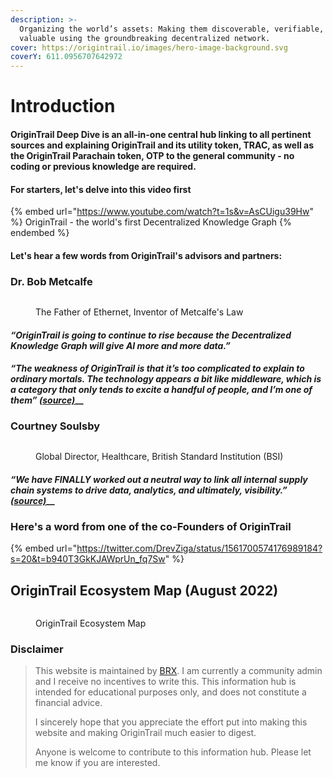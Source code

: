 ```yaml
---
description: >-
  Organizing the world’s assets: Making them discoverable, verifiable, and
  valuable using the groundbreaking decentralized network.
cover: https://origintrail.io/images/hero-image-background.svg
coverY: 611.0956707642972
---
```


# Introduction

#### **OriginTrail Deep Dive** is an all-in-one central hub linking to all pertinent sources and explaining OriginTrail and its utility token, **TRAC**, as well as the OriginTrail Parachain token, **OTP** to the general community - no coding or previous knowledge are required. &#x20;

#### For starters, let's delve into this video first

{% embed url="https://www.youtube.com/watch?t=1s&v=AsCUigu39Hw" %}
OriginTrail - the world's first Decentralized Knowledge Graph
{% endembed %}

#### Let's hear a few words from OriginTrail's advisors and partners:

### Dr. Bob Metcalfe

<figure><img src="https://eadn-wc01-5964675.nxedge.io/wp-content/uploads/2015/07/Bob_Metcalfe.jpg" alt=""><figcaption><p>The Father of Ethernet, Inventor of Metcalfe's Law</p></figcaption></figure>

#### _“OriginTrail is going to continue to rise because the Decentralized Knowledge Graph will give AI more and more data.”_

#### _“The weakness of OriginTrail is that it’s too complicated to explain to ordinary mortals. The technology appears a bit like middleware, which is a category that only tends to excite a handful of people, and I’m one of them”_ [_(source)_](https://www.zdnet.com/article/ethernet-creator-metcalfe-web3-will-have-all-kinds-of-network-effects/)__

### Courtney Soulsby

<figure><img src="https://pbs.twimg.com/profile_images/1549320289405870080/GBRGTMBT_400x400.jpg" alt=""><figcaption><p>Global Director, Healthcare, British Standard Institution (BSI)</p></figcaption></figure>

#### _“We have FINALLY worked out a neutral way to link all internal supply chain systems to drive data, analytics, and ultimately, visibility.”_ [_(source)_](https://www.linkedin.com/posts/courtney-soulsby-8a311512\_origintrail-decentralized-knowledge-graph-activity-6785842064576929792-uOsw)__

### Here's a word from one of the co-Founders of OriginTrail

{% embed url="https://twitter.com/DrevZiga/status/1561700574176989184?s=20&t=b940T3GkKJAWprUn_fq7Sw" %}

## OriginTrail Ecosystem Map (August 2022)

<figure><img src="https://pbs.twimg.com/media/FaxGUmKWQAE3fgF?format=jpg&#x26;name=4096x4096" alt=""><figcaption><p>OriginTrail Ecosystem Map</p></figcaption></figure>

### Disclaimer

> This website is maintained by [BRX](https://twitter.com/otnoderunner). I am currently a community admin and I receive no incentives to write this. This information hub is intended for educational purposes only, and does not constitute a financial advice.
>
> I sincerely hope that you appreciate the effort put into making this website and making OriginTrail much easier to digest.
>
> Anyone is welcome to contribute to this information hub. Please let me know if you are interested.&#x20;

